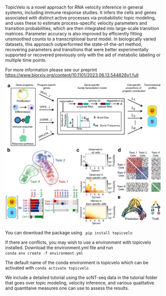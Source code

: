 TopicVelo is a novel approach for RNA velocity inference in general systems, including immune response studies. It infers the cells and genes associated with distinct active processes via probabilistic topic modeling, and uses these to estimate process-specific velocity parameters and transition probabilities, which are then integrated into large-scale transition matrices. Parameter accuracy is also improved by efficiently fitting unsmoothed counts to a transcriptional burst model. In biologically varied datasets, this approach outperformed the state-of-the-art method, recovering parameters and transitions that were better experimentally supported or recovered previously only with the aid of metabolic labeling or multiple time points.

For more information please see our preprint https://www.biorxiv.org/content/10.1101/2023.06.13.544828v1.full

![TopicVelo_Overview](/docs/Overview.png)

You can download the package using <code> pip install topicvelo </code>

If there are conflicts, you may wish to use a environment with topicvelo installed. Download the environment.yml file and run 
<br>
<code>conda env create -f environment.yml </code>

The default name of the conda environment is topicvelo which can be activated with <code>conda activate topicvelo </code>

We include a detailed tutorial using the scNT-seq data in the tutorial folder that goes over topic modeling, velocity inference, and various qualitative and quantitaive measures one can use to assess the results. 
